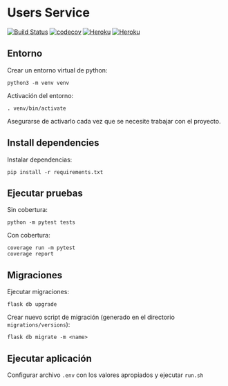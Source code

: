 # Users Service

[![Build Status](https://travis-ci.com/BookBnB/users-service.svg?branch=master)](https://travis-ci.com/BookBnB/users-service)
[![codecov](https://codecov.io/gh/BookBnB/core/branch/master/graph/badge.svg?token=3HYQW6VBPY)](https://codecov.io/gh/BookBnB/users-service)
[![Heroku](https://img.shields.io/badge/heroku-master-success.svg?l?style=flat&logo=heroku&logoColor=white&labelColor=494998)](https://users-service-master.herokuapp.com/)
[![Heroku](https://img.shields.io/badge/heroku-develop-success.svg?l?style=flat&logo=heroku&logoColor=white&labelColor=494998)](https://users-service-develop.herokuapp.com/)

## Entorno

Crear un entorno virtual de python:

```
python3 -m venv venv
```

Activación del entorno:

```
. venv/bin/activate
```

Asegurarse de activarlo cada vez que se necesite trabajar con el proyecto.

## Install dependencies

Instalar dependencias:

```
pip install -r requirements.txt
```

## Ejecutar pruebas

Sin cobertura:

```
python -m pytest tests
```

Con cobertura:

```
coverage run -m pytest
coverage report
```

## Migraciones

Ejecutar migraciones:

```
flask db upgrade
```

Crear nuevo script de migración (generado en el directorio `migrations/versions`):

```
flask db migrate -m <name>
```

## Ejecutar aplicación

Configurar archivo `.env` con los valores apropiados y ejecutar `run.sh`
